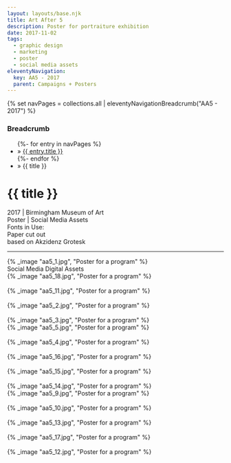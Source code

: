 ```yaml
---
layout: layouts/base.njk
title: Art After 5
description: Poster for portraiture exhibition
date: 2017-11-02
tags:
  - graphic design
  - marketing
  - poster
  - social media assets
eleventyNavigation:
  key: AA5 - 2017
  parent: Campaigns + Posters
---
```

{% set navPages = collections.all | eleventyNavigationBreadcrumb("AA5 - 2017") %}
<div class="breadcrumb">
    <h3 class="visually-hidden">Breadcrumb</h3>
	<ul class="nav">
            {%- for entry in navPages %}
		<li class="nav-item"{% if entry.url == page.url %} class="active-breadcrumb"{% endif %}> » <a href="{{ entry.url }}">{{ entry.title }}</a></li>
  	    	{%- endfor %}
	    <li class="nav-item"><active-breadcrumb>» {{ title }}</active-breadcrumb></li>
	</ul>
</div>
<div class="container">
	<div class="row"></div>
	<div class="row">
		<div class="col">
			<h1>{{ title }}</h1>
			<figcaption>2017 | Birmingham Museum of Art</figcaption>
			<figcaption>Poster | Social Media Assets</figcaption>
			<figcaption>Fonts in Use:</br>Paper cut out</br>based on Akzidenz Grotesk</figcaption>
            <hr>
		</div>
        <div class="col-1 col-1-md col-1-lg"></div>
        <div class="col">
			{% _image "aa5_1.jpg", "Poster for a program" %}
		</div>
        <div class="col-1 col-1-md col-1-lg"></div>
	</div>
	<div class="row">
    	<div class="col-1 col-1-md col-1-lg"></div>
		<div class="col">
			<figcaption>Social Media Digital Assets</figcaption>
    	</div>
		<div class="col-1 col-1-md col-1-lg"></div>
	</div>
	<div class="row">
		<div class="col-1 col-1-md col-1-lg"></div>
		<div class="col">
			{% _image "aa5_18.jpg", "Poster for a program" %}
			</br></br>
			{% _image "aa5_11.jpg", "Poster for a program" %}
			</br></br>
			{% _image "aa5_2.jpg", "Poster for a program" %}
			</br></br>
			{% _image "aa5_3.jpg", "Poster for a program" %}
		</div>
		<div class="col">
			{% _image "aa5_5.jpg", "Poster for a program" %}
			</br></br>
			{% _image "aa5_4.jpg", "Poster for a program" %}
			</br></br>
			{% _image "aa5_16.jpg", "Poster for a program" %}
			</br></br>
			{% _image "aa5_15.jpg", "Poster for a program" %}
			</br></br>
			{% _image "aa5_14.jpg", "Poster for a program" %}
			</div>
		<div class="col">
			{% _image "aa5_9.jpg", "Poster for a program" %}
			</br></br>
			{% _image "aa5_10.jpg", "Poster for a program" %}
			</br></br>
			{% _image "aa5_13.jpg", "Poster for a program" %}
			</br></br>
			{% _image "aa5_17.jpg", "Poster for a program" %}
			</br></br>
			{% _image "aa5_12.jpg", "Poster for a program" %}
		</div>
		<div class="col-1 col-1-md col-1-lg"></div>
	</div>
</div>